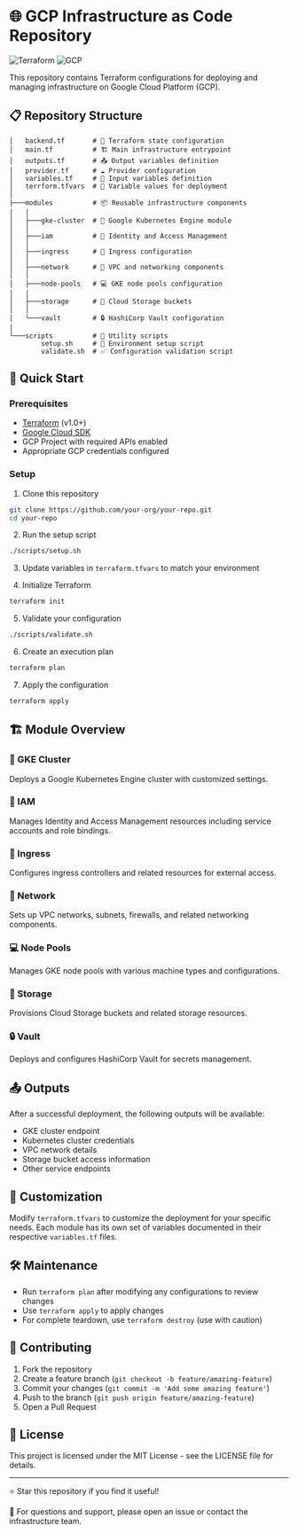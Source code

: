 # 🌐 GCP Infrastructure as Code Repository

![Terraform](https://img.shields.io/badge/Terraform-1.0+-623CE4?style=for-the-badge&logo=terraform)
![GCP](https://img.shields.io/badge/GCP-Infrastructure-4285F4?style=for-the-badge&logo=google-cloud)

This repository contains Terraform configurations for deploying and managing infrastructure on Google Cloud Platform (GCP).

## 📋 Repository Structure

```
│   backend.tf       # 💾 Terraform state configuration
│   main.tf          # 🏗️ Main infrastructure entrypoint
│   outputs.tf       # 📤 Output variables definition
│   provider.tf      # ☁️ Provider configuration
│   variables.tf     # 🔧 Input variables definition
│   terrform.tfvars  # 🔐 Variable values for deployment
│   
├───modules          # 📦 Reusable infrastructure components
│   │
│   ├───gke-cluster  # 🚢 Google Kubernetes Engine module
│   │
│   ├───iam          # 🔑 Identity and Access Management
│   │
│   ├───ingress      # 🚪 Ingress configuration
│   │
│   ├───network      # 🔌 VPC and networking components
│   │
│   ├───node-pools   # 💻 GKE node pools configuration
│   │
│   ├───storage      # 💾 Cloud Storage buckets
│   │
│   └───vault        # 🔒 HashiCorp Vault configuration
│
└───scripts          # 📜 Utility scripts
        setup.sh     # 🚀 Environment setup script
        validate.sh  # ✅ Configuration validation script
```

## 🚀 Quick Start

### Prerequisites

- [Terraform](https://www.terraform.io/downloads.html) (v1.0+)
- [Google Cloud SDK](https://cloud.google.com/sdk/docs/install)
- GCP Project with required APIs enabled
- Appropriate GCP credentials configured

### Setup

1. Clone this repository
```bash
git clone https://github.com/your-org/your-repo.git
cd your-repo
```

2. Run the setup script
```bash
./scripts/setup.sh
```

3. Update variables in `terraform.tfvars` to match your environment

4. Initialize Terraform
```bash
terraform init
```

5. Validate your configuration
```bash
./scripts/validate.sh
```

6. Create an execution plan
```bash
terraform plan
```

7. Apply the configuration
```bash
terraform apply
```

## 🏗️ Module Overview

### 🚢 GKE Cluster
Deploys a Google Kubernetes Engine cluster with customized settings.

### 🔑 IAM
Manages Identity and Access Management resources including service accounts and role bindings.

### 🚪 Ingress
Configures ingress controllers and related resources for external access.

### 🔌 Network
Sets up VPC networks, subnets, firewalls, and related networking components.

### 💻 Node Pools
Manages GKE node pools with various machine types and configurations.

### 💾 Storage
Provisions Cloud Storage buckets and related storage resources.

### 🔒 Vault
Deploys and configures HashiCorp Vault for secrets management.

## 📤 Outputs

After a successful deployment, the following outputs will be available:

- GKE cluster endpoint
- Kubernetes cluster credentials
- VPC network details
- Storage bucket access information
- Other service endpoints

## 🔧 Customization

Modify `terraform.tfvars` to customize the deployment for your specific needs. Each module has its own set of variables documented in their respective `variables.tf` files.

## 🛠️ Maintenance

- Run `terraform plan` after modifying any configurations to review changes
- Use `terraform apply` to apply changes
- For complete teardown, use `terraform destroy` (use with caution)

## 📝 Contributing

1. Fork the repository
2. Create a feature branch (`git checkout -b feature/amazing-feature`)
3. Commit your changes (`git commit -m 'Add some amazing feature'`)
4. Push to the branch (`git push origin feature/amazing-feature`)
5. Open a Pull Request

## 📄 License

This project is licensed under the MIT License - see the LICENSE file for details.

---

⭐ Star this repository if you find it useful!

📧 For questions and support, please open an issue or contact the infrastructure team.
